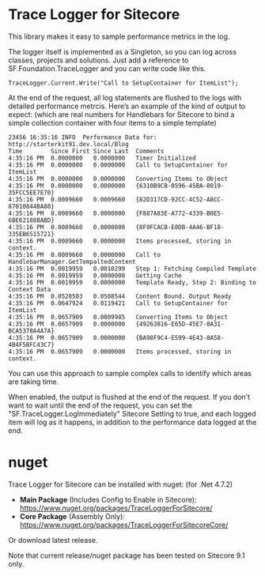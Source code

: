 # Trace Logger for Sitecore

This library makes it easy to sample performance metrics in the log. 

The logger itself is implemented as a Singleton, so you can log across classes, projects and solutions. Just add a reference to SF.Foundation.TraceLogger and you can write code like this.

```TraceLogger.Current.Write("Call to SetupContainer for ItemList");```

At the end of the request, all log statements are flushed to the logs with detailed performance metrcis. Here’s an example of the kind of output to expect: (which are real numbers for Handlebars for Sitecore to bind a simple collection container with four items to a simple template)

```
23456 16:35:16 INFO  Performance Data for: http://starterkit91.dev.local/Blog
Time		Since First	Since Last	Comments
4:35:16 PM	0.0000000	0.0000000	Timer Initialized
4:35:16 PM	0.0000000	0.0000000	Call to SetupContainer for ItemList
4:35:16 PM	0.0000000	0.0000000	Converting Items to Object
4:35:16 PM	0.0000000	0.0000000	{6310B9CB-0596-45BA-8019-35FCC5EE7E70}
4:35:16 PM	0.0009660	0.0009660	{82D317CD-92CC-4C52-A8CC-87010844BA80}
4:35:16 PM	0.0009660	0.0000000	{F887A83E-A772-4339-B0E5-6BE62188BABD}
4:35:16 PM	0.0009660	0.0000000	{0F9FCACB-E0DB-4A46-BF18-335EB6515721}
4:35:16 PM	0.0009660	0.0000000	Items processed, storing in context.
4:35:16 PM	0.0009660	0.0000000	Call to HandlebarManager.GetTempaltedContent
4:35:16 PM	0.0019959	0.0010299	Step 1: Fetching Compiled Template
4:35:16 PM	0.0019959	0.0000000	Getting Cache
4:35:16 PM	0.0019959	0.0000000	Template Ready, Step 2: Binding to Context Data
4:35:16 PM	0.0528503	0.0508544	Content Bound. Output Ready
4:35:16 PM	0.0647924	0.0119421	Call to SetupContainer for ItemList
4:35:16 PM	0.0657909	0.0009985	Converting Items to Object
4:35:16 PM	0.0657909	0.0000000	{49263816-E65D-45E7-8A31-BCA5378A4A7A}
4:35:16 PM	0.0657909	0.0000000	{BA98F9C4-E599-4E43-8A58-4B4F5BFC43C7}
4:35:16 PM	0.0657909	0.0000000	Items processed, storing in context.
```

You can use this approach to sample complex calls to identify which areas are taking time. 

When enabled, the output is flushed at the end of the request. If you don't want to wait until the end of the request, you can set the "SF.TraceLogger.LogImmediately" Sitecore Setting to true, and each logged item will log as it happens, in addition to the performance data logged at the end.

# nuget
Trace Logger for Sitecore can be installed with nuget: (for .Net 4.7.2)
- **Main Package** (Includes Config to Enable in Sitecore): https://www.nuget.org/packages/TraceLoggerForSitecore/
- **Core Package** (Assembly Only): https://www.nuget.org/packages/TraceLoggerForSitecoreCore/ 

Or download latest release.

Note that current release/nuget package has been tested on Sitecore 9.1 only.

